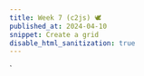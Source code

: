 ```yaml
---
title: Week 7 (c2js) 🕊
published_at: 2024-04-10
snippet: Create a grid
disable_html_sanitization: true
---
```


<script src="/script/c2.js"></script>

<canvas id='c2'></canvas>
<div id="ascii_div"></div>

<script>

 const renderer = new c2.Renderer(document.getElementById('c2'));
 resize()

 renderer.background ('turquoise')
 let random = new c2.Random()


class Agent extends c2.Circle{
    constructor() {
        let x = random.next(renderer.width);
        let y = random.next(renderer.height);
        let r = random.next(renderer.width/4);
        super(x, y, r);

        this.vx = random.next(-2, 2);
        this.vy = random.next(-2, 2);
        this.color = c2.Color.hsl(random.next(0, 30), random.next(30, 60), random.next(20, 100));
    }

    update(){
        this.p.x += this.vx;
        this.p.y += this.vy;

        if (this.p.x < this.r) {
            this.p.x = this.r;
            this.vx *= -1;
        } else if (this.p.x > renderer.width-this.r) {
            this.p.x = renderer.width-this.r;
            this.vx *= -1;
        }
        if (this.p.y < this.r) {
            this.p.y = this.r;
            this.vy *= -1;
        } else if (this.p.y > renderer.height-this.r) {
            this.p.y = renderer.height-this.r;
            this.vy *= -1;
        }
    }
}


let agents = [];
for (let i = 0; i < 10; i++) agents[i] = new Agent();

const chars = "¶Ñ@%&∆∑∫#Wß¥$£√?!†§ºªµ¢çø∂æåπ*™≤≥≈∞~,.…_¬“‘˚`˙"

const div = document.getElementById (`ascii_div`)

div.style.fontFamily = `monospace`
div.style.textAlign = `center

renderer.draw(() => {
    renderer.clear();

    for (let i = 0; i < agents.length; i++) {
        agents[i].update();
    }

    for (let i = 0; i < agents.length-1; i++) {
        for (let j = i+1; j < agents.length; j++) {
          let points = agents[i].intersection(agents[j]);
            if(points!=null){
              let c = c2.Color.lerp(agents[i].color, agents[j].color, .5);
              renderer.stroke(c);
              renderer.lineWidth(2);
              renderer.line(points[0].x, points[0].y, points[1].x, points[1].y);
              
              renderer.stroke('#333333');
              renderer.lineWidth(5);
              renderer.point(points[0]);
              renderer.point(points[1]);
            }
        }
    }
});`

      const w = renderer.canvas.width
      const h = renderer.canvas.height
      const pixels = renderer.context.getImageData (0, 0, w, h).data

      let ascii_img = ``
      
      for (let y = 0; y < renderer.canvas.height; y += 22) {
         for (let x = 0; x < renderer.canvas.width; x += 10) {
            const i = (y * renderer.canvas.width + x) * 4
            const r = pixels[i]
            const g = pixels[i + 1]
            const b = pixels[i + 2]
            const br = (r * g * b / 16581376) ** 0.1
            const char_i = Math.floor (br * chars.length)
            ascii_img += chars[char_i]
         }
         ascii_img += `\n`
      }

      div.innerText = ascii_img

     

    function resize() {
     let parent = renderer.canvas.parentElement;
     renderer.size(parent.clientWidth, parent.clientWidth / 16 * 9);
}
</script>`